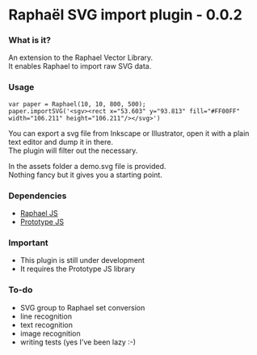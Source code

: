 # Raphaël SVG import plugin - 0.0.2

### What is it?
An extension to the Raphael Vector Library.<br/>
It enables Raphael to import raw SVG data.

### Usage

    var paper = Raphael(10, 10, 800, 500);
    paper.importSVG('<sgv><rect x="53.603" y="93.813" fill="#FF00FF" width="106.211" height="106.211"/></svg>')

You can export a svg file from Inkscape or Illustrator, open it with a plain text editor and dump it in there.<br/>
The plugin will filter out the necessary.

In the assets folder a demo.svg file is provided.<br/>
Nothing fancy but it gives you a starting point.

### Dependencies
- [Raphael JS](http://raphaeljs.com/)
- [Prototype JS](http://prototypejs.org/)

### Important
- This plugin is still under development
- It requires the Prototype JS library

### To-do
- SVG group to Raphael set conversion
- line recognition
- text recognition
- image recognition
- writing tests (yes I've been lazy :-)